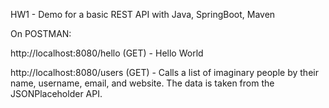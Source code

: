 HW1 - Demo for a basic REST API with Java, SpringBoot, Maven


On POSTMAN:


  http://localhost:8080/hello (GET) - Hello World

  
  http://localhost:8080/users (GET) - Calls a list of imaginary people by their name, username, email, and website. The data is taken from the JSONPlaceholder API.
